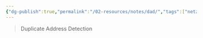 ```yaml
---
{"dg-publish":true,"permalink":"/02-resources/notes/dad/","tags":["netzwerk/ip/ipv6","netzwerk/protocol"],"noteIcon":"","updated":"2024-08-02T17:33:27.171+02:00"}
---
```


>Duplicate Address Detection